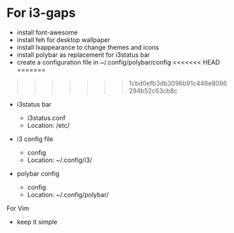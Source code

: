 # For i3-gaps

- install font-awesome
- install feh for desktop wallpaper
- install lxappearance to change themes and icons
- install polybar as replacement for i3status bar
- create a configuration file in ~/.config/polybar/config
<<<<<<< HEAD
=======

>>>>>>> 1cbd0efb3db3096b91c448e8086294b52c63cb8c
- i3status bar
  - i3status.conf
  - Location: /etc/
  
- i3 config file
  - config
  - Location: ~/.config/i3/
  
- polybar config
  - config
  - Location: ~/.config/polybar/

For Vim
- keep it simple

